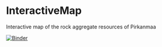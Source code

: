 # InteractiveMap
Interactive map of the rock aggregate resources of Pirkanmaa

[![Binder](https://mybinder.org/badge_logo.svg)](https://mybinder.org/v2/gh/Brenchri/InteractiveMap.git/master)
